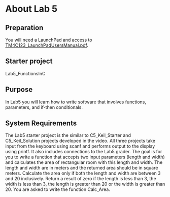 # About Lab 5

## Preparation

You will need a LaunchPad and access to [TM4C123_LaunchPadUsersManual.pdf](https://www.ti.com/lit/ds/spms376e/spms376e.pdf).  
## Starter project

Lab5_FunctionsInC
## Purpose

In Lab5 you will learn how to write software that involves functions, parameters, and if-then conditionals.  
## System Requirements

The Lab5 starter project is the similar to C5_Keil_Starter and C5_Keil_Solution projects developed in the video. All three projects take input from the keyboard using scanf and performs output to the display using printf. It also includes connections to the Lab5 grader. The goal is for you to write a function that accepts two input parameters (length and width) and calculates the area of rectangular room with this length and width. The length and width are in meters and the returned area should be in square meters. Calculate the area only if both the length and width are between 3 and 20 inclusively. Return a result of zero if the length is less than 3, the width is less than 3, the length is greater than 20 or the width is greater than 20. You are asked to write the function Calc_Area.
